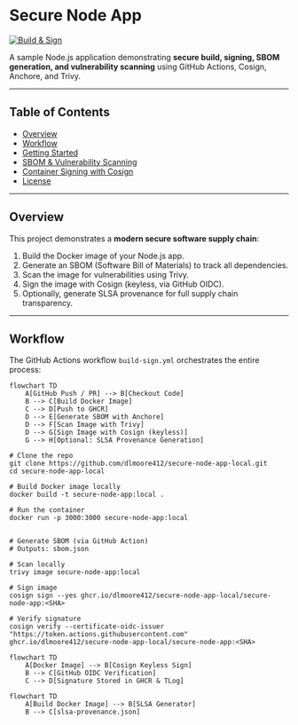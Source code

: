 # Secure Node App

[![Build & Sign](https://github.com/dlmoore412/secure-node-app-local/actions/workflows/build-sign.yml/badge.svg)](https://github.com/dlmoore412/secure-node-app-local/actions/workflows/build-sign.yml)

A sample Node.js application demonstrating **secure build, signing, SBOM generation, and vulnerability scanning** using GitHub Actions, Cosign, Anchore, and Trivy.

---

## Table of Contents

- [Overview](#overview)  
- [Workflow](#workflow)  
- [Getting Started](#getting-started)  
- [SBOM & Vulnerability Scanning](#sbom--vulnerability-scanning)  
- [Container Signing with Cosign](#container-signing-with-cosign)  
- [License](#license)

---

## Overview

This project demonstrates a **modern secure software supply chain**:

1. Build the Docker image of your Node.js app.  
2. Generate an SBOM (Software Bill of Materials) to track all dependencies.  
3. Scan the image for vulnerabilities using Trivy.  
4. Sign the image with Cosign (keyless, via GitHub OIDC).  
5. Optionally, generate SLSA provenance for full supply chain transparency.

---

## Workflow

The GitHub Actions workflow `build-sign.yml` orchestrates the entire process:

```mermaid
flowchart TD
    A[GitHub Push / PR] --> B[Checkout Code]
    B --> C[Build Docker Image]
    C --> D[Push to GHCR]
    D --> E[Generate SBOM with Anchore]
    D --> F[Scan Image with Trivy]
    D --> G[Sign Image with Cosign (keyless)]
    G --> H[Optional: SLSA Provenance Generation]

# Clone the repo
git clone https://github.com/dlmoore412/secure-node-app-local.git
cd secure-node-app-local

# Build Docker image locally
docker build -t secure-node-app:local .

# Run the container
docker run -p 3000:3000 secure-node-app:local


# Generate SBOM (via GitHub Action)
# Outputs: sbom.json

# Scan locally
trivy image secure-node-app:local

# Sign image
cosign sign --yes ghcr.io/dlmoore412/secure-node-app-local/secure-node-app:<SHA>

# Verify signature
cosign verify --certificate-oidc-issuer "https://token.actions.githubusercontent.com" ghcr.io/dlmoore412/secure-node-app-local/secure-node-app:<SHA>

flowchart TD
    A[Docker Image] --> B[Cosign Keyless Sign]
    B --> C[GitHub OIDC Verification]
    C --> D[Signature Stored in GHCR & TLog]

flowchart TD
    A[Build Docker Image] --> B[SLSA Generator]
    B --> C[slsa-provenance.json]
